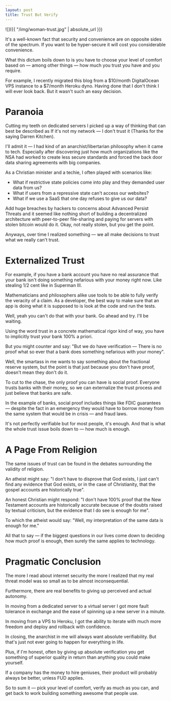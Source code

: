 ```yaml
---
layout: post
title: Trust But Verify
---
```


![]({{ "/img/woman-trust.jpg" | absolute_url }})

It's a well-known fact that security and convenience are on opposite sides of the spectrum. If you want to be hyper-secure it will cost you considerable convenience.

What this dictum boils down to is you have to choose your level of comfort based on — among other things — how much you trust you have and you require.

For example, I recently migrated this blog from a $10/month DigitalOcean VPS instance to a $7/month Heroku dyno. Having done that I don't think I will ever look back. But it wasn't such an easy decision.

# Paranoia

Cutting my teeth on dedicated servers I picked up a way of thinking that can best be described as If it's not my network — I don't trust it (Thanks for the saying Darren Kitchen).

I'll admit it — I had kind of an anarchist/libertarian philosophy when it came to tech. Especially after discovering just how much organizations like the NSA had worked to create less secure standards and forced the back door data sharing agreements with big companies.

As a Christian minister and a techie, I often played with scenarios like:

- What if restrictive state policies come into play and they demanded user data from us?
- What if users from a repressive state can't access our websites?
- What if we use a SaaS that one day refuses to give us our data?

Add huge breaches by hackers to concerns about Advanced Persist Threats and it seemed like nothing short of building a decentralized architecture with peer-to-peer file-sharing and paying for servers with stolen bitcoin would do it. Okay, not really stolen, but you get the point.

Anyways, over time I realized something — we all make decisions to trust what we really can't trust.

# Externalized Trust

For example, if you have a bank account you have no real assurance that your bank isn't doing something nefarious with your money right now. Like stealing 1/2 cent like in Superman III.

Mathematicians and philosophers alike use tools to be able to fully verify the veracity of a claim. As a developer, the best way to make sure that an app is doing what it is supposed to is look at the code and run the tests.

Well, yeah you can't do that with your bank. Go ahead and try. I'll be waiting.

Using the word trust in a concrete mathematical rigor kind of way, you have to implicitly trust your bank 100% a priori.

But you might counter and say: "But we do have verification — There is no proof what so ever that a bank does something nefarious with your money".

Well, the smartass in me wants to say something about the fractional reserve system, but the point is that just because you don't have proof, doesn't mean they don't do it.

To cut to the chase, the only proof you can have is social proof. Everyone trusts banks with their money, so we can externalize the trust process and just believe that banks are safe.

In the example of banks, social proof includes things like FDIC guarantees — despite the fact in an emergency they would have to borrow money from the same system that would be in crisis — and fraud laws.

It's not perfectly verifiable but for most people, it's enough. And that is what the whole trust issue boils down to — how much is enough.

# A Page From Religion

The same issues of trust can be found in the debates surrounding the validity of religion.

An atheist might say: "I don't have to disprove that God exists, I just can't find any evidence that God exists, or in the case of Christianity, that the gospel accounts are historically true".

An honest Christian might respond: "I don't have 100% proof that the New Testament accounts are historically accurate because of the doubts raised by textual criticism, but the evidence that I do see is enough for me".

To which the atheist would say: "Well, my interpretation of the same data is enough for me."

All that to say — if the biggest questions in our lives come down to deciding how much proof is enough, then surely the same applies to technology.

# Pragmatic Conclusion

The more I read about internet security the more I realized that my real threat model was so small as to be almost inconsequential.

Furthermore, there are real benefits to giving up perceived and actual autonomy.

In moving from a dedicated server to a virtual server I got more fault tolerance in exchange and the ease of spinning up a new server in a minute.

In moving from a VPS to Heroku, I got the ability to iterate with much more freedom and deploy and rollback with confidence.

In closing, the anarchist in me will always want absolute verifiability. But that's just not ever going to happen for everything in life.

Plus, if I'm honest, often by giving up absolute verification you get something of superior quality in return than anything you could make yourself.

If a company has the money to hire geniuses, their product will probably always be better, unless FUD applies.

So to sum it — pick your level of comfort, verify as much as you can, and get back to work building something awesome that people use.